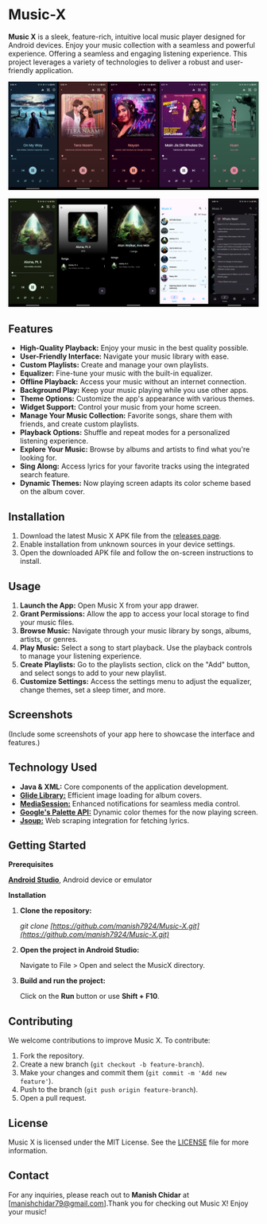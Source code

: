 # Music-X
**Music X** is a sleek, feature-rich, intuitive local music player designed for Android devices. Enjoy your music collection with a seamless and powerful experience.
Offering a seamless and engaging listening experience. This project leverages a variety of technologies to deliver a robust and user-friendly application.


![image](https://raw.githubusercontent.com/manish7924/Music-X/main/ResizedImage_2024-06-03_21-22-21_2129.png)

![image](https://raw.githubusercontent.com/manish7924/Music-X/main/ResizedImage_2024-06-03_21-18-45_2089.png)

## Features

- **High-Quality Playback:** Enjoy your music in the best quality possible.
- **User-Friendly Interface:** Navigate your music library with ease.
- **Custom Playlists:** Create and manage your own playlists.
- **Equalizer:** Fine-tune your music with the built-in equalizer.
- **Offline Playback:** Access your music without an internet connection.
- **Background Play:** Keep your music playing while you use other apps.
- **Theme Options:** Customize the app's appearance with various themes.
- **Widget Support:** Control your music from your home screen.
- **Manage Your Music Collection:** Favorite songs, share them with friends, and create custom playlists.
- **Playback Options:** Shuffle and repeat modes for a personalized listening experience.
- **Explore Your Music:** Browse by albums and artists to find what you're looking for.
- **Sing Along:** Access lyrics for your favorite tracks using the integrated search feature.
- **Dynamic Themes:** Now playing screen adapts its color scheme based on the album cover.

## Installation

1. Download the latest Music X APK file from the [releases page](https://github.com/manish7924/Music-X/releases).
2. Enable installation from unknown sources in your device settings.
3. Open the downloaded APK file and follow the on-screen instructions to install.

## Usage

1. **Launch the App:** Open Music X from your app drawer.
2. **Grant Permissions:** Allow the app to access your local storage to find your music files.
3. **Browse Music:** Navigate through your music library by songs, albums, artists, or genres.
4. **Play Music:** Select a song to start playback. Use the playback controls to manage your listening experience.
5. **Create Playlists:** Go to the playlists section, click on the "Add" button, and select songs to add to your new playlist.
6. **Customize Settings:** Access the settings menu to adjust the equalizer, change themes, set a sleep timer, and more.

## Screenshots

(Include some screenshots of your app here to showcase the interface and features.)


## Technology Used 

- **Java & XML:** Core components of the application development.
- [**Glide Library:**](https://github.com/bumptech/glide) Efficient image loading for album covers.
- [**MediaSession:**](https://developer.android.com/reference/android/media/session/MediaSession) Enhanced notifications for seamless media control.
- [**Google's Palette API:**](https://developer.android.com/develop/ui/views/graphics/palette-colors) Dynamic color themes for the now playing screen.
- [**Jsoup:**](https://github.com/jhy/jsoup) Web scraping integration for fetching lyrics.

  
## Getting Started

**Prerequisites**
    
[**Android Studio**](https://developer.android.com/studio/), Android device or emulator

**Installation**
   
1. **Clone the repository:**
   
   _git clone [https://github.com/manish7924/Music-X.git](https://github.com/manish7924/Music-X.git)_

2. **Open the project in Android Studio:**
   
   Navigate to File > Open and select the MusicX directory.
      
4. **Build and run the project:**
   
   Click on the **Run** button or use **Shift + F10**.

  
## Contributing

We welcome contributions to improve Music X. To contribute:

1. Fork the repository.
2. Create a new branch (`git checkout -b feature-branch`).
3. Make your changes and commit them (`git commit -m 'Add new feature'`).
4. Push to the branch (`git push origin feature-branch`).
5. Open a pull request.

## License

Music X is licensed under the MIT License. See the [LICENSE](https://github.com/manish7924/Music-X/blob/main/LICENSE) file for more information.


## Contact

  For any inquiries, please reach out to **Manish Chidar** at [manishchidar79@gmail.com].Thank you for checking out Music X! Enjoy your music!

